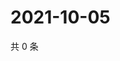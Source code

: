 # 2021-10-05

共 0 条

<!-- BEGIN WEIBO -->
<!-- 最后更新时间 Tue Oct 05 2021 00:00:43 GMT+0800 (China Standard Time) -->

<!-- END WEIBO -->
